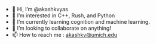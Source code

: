 - 👋 Hi, I’m @akashkvyas
- 👀 I’m interested in C++, Rush, and Python
- 🌱 I’m currently learning cognition and machine learning.
- 💞️ I’m looking to collaborate on anything!
- 📫 How to reach me : akashkv@umich.edu

<!---
akashkvyas/akashkvyas is a ✨ special ✨ repository because its `README.md` (this file) appears on your GitHub profile.
You can click the Preview link to take a look at your changes.
--->
